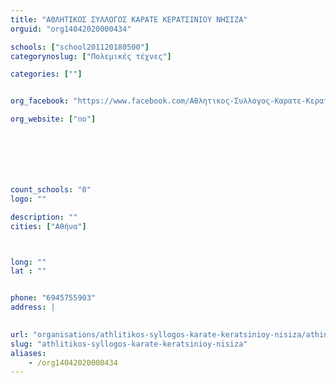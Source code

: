 ```yaml
---
title: "ΑΘΛΗΤΙΚΟΣ ΣΥΛΛΟΓΟΣ ΚΑΡΑΤΕ ΚΕΡΑΤΣΙΝΙΟΥ ΝΗΣΙΖΑ"
orguid: "org14042020000434"

schools: ["school201120180500"]
categorynoslug: ["Πολεμικές τέχνες"]

categories: [""]


org_facebook: "https://www.facebook.com/Αθλητικος-Συλλογος-Καρατε-Κερατσινιου-Νησιζα-288968941228360/"

org_website: ["no"]







count_schools: "0"
logo: ""

description: ""
cities: ["Αθήνα"]



long: ""
lat : ""


phone: "6945755903"
address: |
    

url: "organisations/athlitikos-syllogos-karate-keratsinioy-nisiza/athina/"
slug: "athlitikos-syllogos-karate-keratsinioy-nisiza"
aliases:
    - /org14042020000434
---
```




